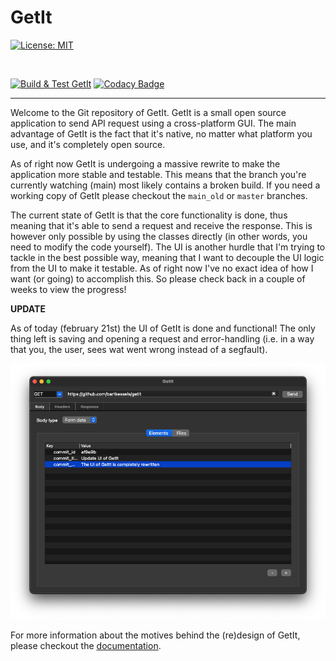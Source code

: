 # GetIt

[![License: MIT](https://img.shields.io/badge/License-MIT-yellow.svg)](https://opensource.org/licenses/MIT)

<br>

[![Build & Test GetIt](https://github.com/bartkessels/GetIt/actions/workflows/build_and_test.yml/badge.svg)](https://github.com/bartkessels/GetIt/actions/workflows/build_and_test.yml)
[![Codacy Badge](https://app.codacy.com/project/badge/Grade/4b84329958e04d3abeb7fc5c45eac01c)](https://www.codacy.com/gh/bartkessels/GetIt/dashboard?utm_source=github.com&amp;utm_medium=referral&amp;utm_content=bartkessels/GetIt&amp;utm_campaign=Badge_Grade)

---

Welcome to the Git repository of GetIt. GetIt is a small open source application to send API
request using a cross-platform GUI. The main advantage of GetIt is the fact that it's native, no
matter what platform you use, and it's completely open source.

As of right now GetIt is undergoing a massive rewrite to make the application more stable and
testable. This means that the branch you're currently watching (main) most likely contains a
broken build. If you need a working copy of GetIt please checkout the `main_old` or `master`
branches.

The current state of GetIt is that the core functionality is done, thus meaning that it's able
to send a request and receive the response. This is however only possible by using the classes
directly (in other words, you need to modify the code yourself). The UI is another hurdle that
I'm trying to tackle in the best possible way, meaning that I want to decouple the UI logic from
the UI to make it testable. As of right now I've no exact idea of how I want (or going) to
accomplish this. So please check back in a couple of weeks to view the progress!

__UPDATE__

As of today (february 21st) the UI of GetIt is done and functional! The only thing left
is saving and opening a request and error-handling (i.e. in a way that you, the user, sees
wat went wrong instead of a segfault).

![Main screen of GetIt](resources/images/getit.png)

For more information about the motives behind the (re)design of GetIt, please checkout the [documentation](docs/design.md).
